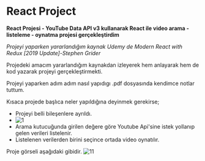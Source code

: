 # React Project
 **React Projesi - YouTube Data API v3 kullanarak React ile video arama - listeleme - oynatma projesi gerçekleştirdim**

*Projeyi yaparken yararlandığım kaynak Udemy de Modern React with Redux [2019 Update]-Stephen Grider*

Projedeki amacım yararlandığım kaynakdan izleyerek hem anlayarak hem de kod yazarak projeyi gerçekleştirmekti.

Projeyi yaparken adım adım nasıl yapıdıgı .pdf dosyasında kendimce notlar tuttum.

Kısaca projede başlıca neler yapıldığına deyinmek gerekirse;
- Projeyi belli bileşenlere ayrıldı.
- ![1](https://user-images.githubusercontent.com/18083748/63223194-8884e780-c1ba-11e9-9c4a-4028229be26e.jpg)
- Arama kutucuğunda girilen değere göre Youtube Api'sine istek yollanıp gelen verileri listelenir.
- Listelenen verilerden birini seçince ortada video oynatılır.

Proje görseli aşağıdaki gibidir.
![11](https://user-images.githubusercontent.com/18083748/63222637-41dfbf00-c1b3-11e9-8168-606a010b4c01.JPG)


